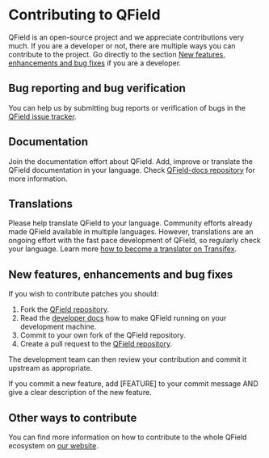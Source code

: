 # Contributing to QField

QField is an open-source project and we appreciate contributions very much. If you are a developer or not, there are multiple ways you can contribute to the project. Go directly to the section [New features, enhancements and bug fixes](#new-features-enhancements-and-bug-fixes) if you are a developer.

## Bug reporting and bug verification

You can help us by submitting bug reports or verification of bugs in the [QField issue tracker](https://github.com/opengisch/QField/issues).

## Documentation

Join the documentation effort about QField. Add, improve or translate the QField documentation in your language.
Check [QField-docs repository](https://github.com/opengisch/QField-docs#qfield-documentation) for more information.

## Translations

Please help translate QField to your language. Community efforts already made QField available in multiple languages. However, translations are an ongoing effort with the fast pace development of QField, so regularly check your language. Learn more [how to become a translator on Transifex](https://docs.transifex.com/getting-started-1/translators#joining-a-translation-team).

## New features, enhancements and bug fixes

If you wish to contribute patches you should:

1. Fork the [QField repository](https://github.com/opengisch/QField).
2. Read the [developer docs](https://github.com/opengisch/QField/blob/master/doc/dev.md) how to make QField running on your development machine.
3. Commit to your own fork of the QField repository.
4. Create a pull request to the [QField repository](https://github.com/opengisch/QField/pulls).

The development team can then review your contribution and commit it upstream as appropriate.

If you commit a new feature, add [FEATURE] to your commit message AND give a clear description of the new feature.

## Other ways to contribute

You can find more information on how to contribute to the whole QField ecosystem on [our website](https://docs.qfield.org/get-started/contribute/#development).
